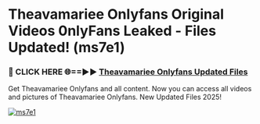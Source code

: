 # Theavamariee Onlyfans Original Videos 0nlyFans Leaked - Files Updated! (ms7e1)

<h3>🔴 CLICK HERE 🌐==►► <a href="https://tinyurl.com/ehrbuxhb" rel="nofollow">Theavamariee Onlyfans Updated Files</a></h3>

Get Theavamariee Onlyfans and all content. Now you can access all videos and pictures of Theavamariee Onlyfans. New Updated Files 2025!

[![ms7e1](https://i.imgur.com/lVYEuWS.gif)](https://tinyurl.com/ehrbuxhb)
